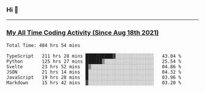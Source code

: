### Hi 🙂

---

### <a href="https://wakatime.com/@Eroxl">My All Time Coding Activity (Since Aug 18th 2021)</a>
<!--START_SECTION:waka-->

```text
Total Time: 484 hrs 54 mins

TypeScript   211 hrs 28 mins ██████████▓░░░░░░░░░░░░░░   43.04 %
Python       125 hrs 27 mins ██████▒░░░░░░░░░░░░░░░░░░   25.54 %
Svelte       23 hrs 52 mins  █▒░░░░░░░░░░░░░░░░░░░░░░░   04.86 %
JSON         21 hrs 14 mins  █░░░░░░░░░░░░░░░░░░░░░░░░   04.32 %
JavaScript   19 hrs 28 mins  █░░░░░░░░░░░░░░░░░░░░░░░░   03.96 %
Markdown     15 hrs 42 mins  ▓░░░░░░░░░░░░░░░░░░░░░░░░   03.20 %
```

<!--END_SECTION:waka-->
